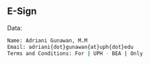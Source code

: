 ## E-Sign

Data:
```sh
Name: Adriani Gunawan, M.M
Email: adriani{dot}gunawan{at}uph{dot}edu 
Terms and Conditions: For | UPH - BEA | Only

```
